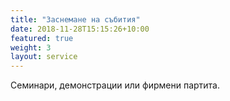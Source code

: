 ```yaml
---
title: "Заснемане на събития"
date: 2018-11-28T15:15:26+10:00
featured: true
weight: 3
layout: service
---
```


Семинари, демонстрации или фирмени партита.